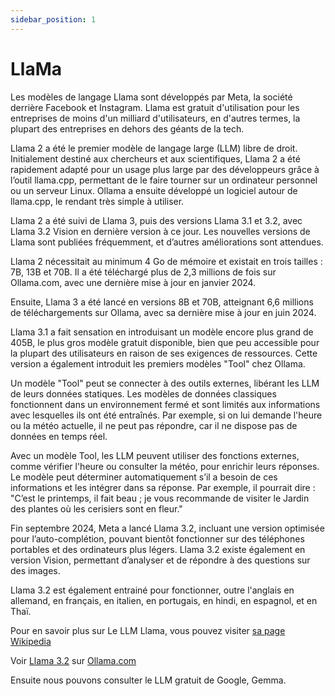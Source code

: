 ```yaml
---
sidebar_position: 1
---
```


# LlaMa

Les modèles de langage Llama sont développés par Meta, la société derrière Facebook et Instagram. Llama est gratuit d'utilisation pour les entreprises de moins d'un milliard d'utilisateurs, en d'autres termes, la plupart des entreprises en dehors des géants de la tech.

Llama 2 a été le premier modèle de langage large (LLM) libre de droit. Initialement destiné aux chercheurs et aux scientifiques, Llama 2 a été rapidement adapté pour un usage plus large par des développeurs grâce à l’outil llama.cpp, permettant de le faire tourner sur un ordinateur personnel ou un serveur Linux. Ollama a ensuite développé un logiciel autour de llama.cpp, le rendant très simple à utiliser.

Llama 2 a été suivi de Llama 3, puis des versions Llama 3.1 et 3.2, avec Llama 3.2 Vision en dernière version à ce jour. Les nouvelles versions de Llama sont publiées fréquemment, et d’autres améliorations sont attendues.

Llama 2 nécessitait au minimum 4 Go de mémoire et existait en trois tailles : 7B, 13B et 70B. Il a été téléchargé plus de 2,3 millions de fois sur Ollama.com, avec une dernière mise à jour en janvier 2024.

Ensuite, Llama 3 a été lancé en versions 8B et 70B, atteignant 6,6 millions de téléchargements sur Ollama, avec sa dernière mise à jour en juin 2024.

Llama 3.1 a fait sensation en introduisant un modèle encore plus grand de 405B, le plus gros modèle gratuit disponible, bien que peu accessible pour la plupart des utilisateurs en raison de ses exigences de ressources. Cette version a également introduit les premiers modèles "Tool" chez Ollama.

Un modèle "Tool" peut se connecter à des outils externes, libérant les LLM de leurs données statiques. Les modèles de données classiques fonctionnent dans un environnement fermé et sont limités aux informations avec lesquelles ils ont été entraînés. Par exemple, si on lui demande l'heure ou la météo actuelle, il ne peut pas répondre, car il ne dispose pas de données en temps réel.

Avec un modèle Tool, les LLM peuvent utiliser des fonctions externes, comme vérifier l'heure ou consulter la météo, pour enrichir leurs réponses. Le modèle peut déterminer automatiquement s’il a besoin de ces informations et les intégrer dans sa réponse. Par exemple, il pourrait dire : "C’est le printemps, il fait beau ; je vous recommande de visiter le Jardin des plantes où les cerisiers sont en fleur."

Fin septembre 2024, Meta a lancé Llama 3.2, incluant une version optimisée pour l’auto-complétion, pouvant bientôt fonctionner sur des téléphones portables et des ordinateurs plus légers. Llama 3.2 existe également en version Vision, permettant d’analyser et de répondre à des questions sur des images.

Llama 3.2 est également entrainé pour fonctionner, outre l'anglais en allemand, en français, en italien, en portugais, en hindi, en espagnol, et en Thaï.  

Pour en savoir plus sur Le LLM Llama, vous pouvez visiter [sa page Wikipedia](https://fr.wikipedia.org/wiki/LLaMA)

Voir [Llama 3.2](https://ollama.com/library/llama3.2) sur [Ollama.com](https://ollama.com/)

Ensuite nous pouvons consulter le LLM gratuit de Google, Gemma.
